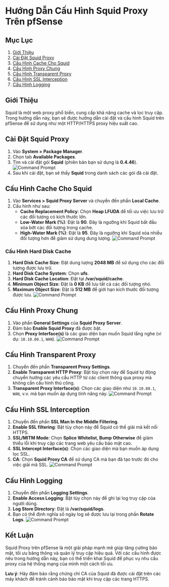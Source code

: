 # Hướng Dẫn Cấu Hình Squid Proxy Trên pfSense

## Mục Lục
1. [Giới Thiệu](#giới-thiệu)
2. [Cài Đặt Squid Proxy](#cài-đặt-squid-proxy)
3. [Cấu Hình Cache Cho Squid](#cấu-hình-cache-cho-squid)
4. [Cấu Hình Proxy Chung](#cấu-hình-proxy-chung)
5. [Cấu Hình Transparent Proxy](#cấu-hình-transparent-proxy)
6. [Cấu Hình SSL Interception](#cấu-hình-ssl-interception)
7. [Cấu Hình Logging](#cấu-hình-logging)

## Giới Thiệu
Squid là một web proxy phổ biến, cung cấp khả năng cache và lọc truy cập. Trong hướng dẫn này, bạn sẽ được hướng dẫn cài đặt và cấu hình Squid trên pfSense để sử dụng như một HTTP/HTTPS proxy hiệu suất cao.

## Cài Đặt Squid Proxy
1. Vào **System > Package Manager**.
2. Chọn tab **Available Packages**.
3. Tìm và cài đặt gói **Squid** (phiên bản bạn sử dụng là **0.4.46**).
   ![Command Prompt](https://github.com/tudv1989/NhanHoa/blob/main/Docs/Picture/Pfsense/Screenshot_111.png)
4. Sau khi cài đặt, bạn sẽ thấy **Squid** trong danh sách các gói đã cài đặt.

## Cấu Hình Cache Cho Squid
1. Vào **Services > Squid Proxy Server** và chuyển đến phần **Local Cache**.
2. Cấu hình như sau:
   - **Cache Replacement Policy**: Chọn **Heap LFUDA** để tối ưu việc lưu trữ các đối tượng có kích thước lớn.
   - **Low-Water Mark (%)**: Đặt là **90**. Đây là ngưỡng khi Squid bắt đầu xóa bớt các đối tượng trong cache.
   - **High-Water Mark (%)**: Đặt là **95**. Đây là ngưỡng khi Squid xóa nhiều đối tượng hơn để giảm sử dụng dung lượng.
   ![Command Prompt](https://github.com/tudv1989/NhanHoa/blob/main/Docs/Picture/Pfsense/Screenshot_211.png)

### Cấu Hình Hard Disk Cache
1. **Hard Disk Cache Size**: Đặt dung lượng **2048 MB** để sử dụng cho các đối tượng được lưu trữ.
2. **Hard Disk Cache System**: Chọn **ufs**.
3. **Hard Disk Cache Location**: Đặt tại **/var/squid/cache**.
4. **Minimum Object Size**: Đặt là **0 KB** để lưu tất cả các đối tượng nhỏ.
5. **Maximum Object Size**: Đặt là **512 MB** để giới hạn kích thước đối tượng được lưu.
   ![Command Prompt](https://github.com/tudv1989/NhanHoa/blob/main/Docs/Picture/Pfsense/Screenshot_311.png)

## Cấu Hình Proxy Chung
1. Vào phần **General Settings** của **Squid Proxy Server**.
2. Đảm bảo **Enable Squid Proxy** đã được bật.
3. Chọn **Proxy Interface(s)** là các giao diện bạn muốn Squid lắng nghe (ví dụ: `10.10.80.1`, `WAN`).
   ![Command Prompt](https://github.com/tudv1989/NhanHoa/blob/main/Docs/Picture/Pfsense/Screenshot_411.png)

## Cấu Hình Transparent Proxy
1. Chuyển đến phần **Transparent Proxy Settings**.
2. **Enable Transparent HTTP Proxy**: Bật tùy chọn này để Squid tự động chuyển hướng các yêu cầu HTTP từ các client thông qua proxy mà không cần cấu hình thủ công.
3. **Transparent Proxy Interface(s)**: Chọn các giao diện như `10.10.80.1`, `WAN`, v.v. mà bạn muốn áp dụng tính năng này.
   ![Command Prompt](https://github.com/tudv1989/NhanHoa/blob/main/Docs/Picture/Pfsense/Screenshot_511.png)

## Cấu Hình SSL Interception
1. Chuyển đến phần **SSL Man In the Middle Filtering**.
2. **Enable SSL filtering**: Bật tùy chọn này để Squid có thể giải mã kết nối HTTPS.
3. **SSL/MITM Mode**: Chọn **Splice Whitelist, Bump Otherwise** để giảm thiểu lỗi khi truy cập các trang web yêu cầu bảo mật cao.
4. **SSL Intercept Interface(s)**: Chọn các giao diện mà bạn muốn áp dụng lọc SSL.
5. **CA**: Chọn **Squid Proxy CA** để sử dụng CA mà bạn đã tạo trước đó cho việc giải mã SSL.
   ![Command Prompt](https://github.com/tudv1989/NhanHoa/blob/main/Docs/Picture/Pfsense/Screenshot_611.png)

## Cấu Hình Logging
1. Chuyển đến phần **Logging Settings**.
2. **Enable Access Logging**: Bật tùy chọn này để ghi lại log truy cập của người dùng.
3. **Log Store Directory**: Đặt là **/var/squid/logs**.
4. Bạn có thể định nghĩa số ngày log sẽ được lưu lại trong phần **Rotate Logs**.
   ![Command Prompt](https://github.com/tudv1989/NhanHoa/blob/main/Docs/Picture/Pfsense/Screenshot_711.png)

## Kết Luận
Squid Proxy trên pfSense là một giải pháp mạnh mẽ giúp tăng cường bảo mật, tối ưu băng thông và quản lý truy cập hiệu quả. Với các cấu hình được nêu trong hướng dẫn này, bạn có thể triển khai Squid để phục vụ nhu cầu proxy của hệ thống mạng của mình một cách tối ưu.

**Lưu ý**: Hãy đảm bảo rằng chứng chỉ CA của Squid đã được cài đặt trên các máy khách để tránh cảnh báo bảo mật khi truy cập các trang HTTPS.


